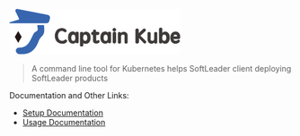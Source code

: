 ![](./doc/captainkube-01.svg)

> A command line tool for Kubernetes helps SoftLeader client deploying SoftLeader products

Documentation and Other Links:

- [Setup Documentation](https://github.com/softleader/captain-kube/wiki/Installation)
- [Usage Documentation](https://github.com/softleader/captain-kube/wiki/Getting-Started)

